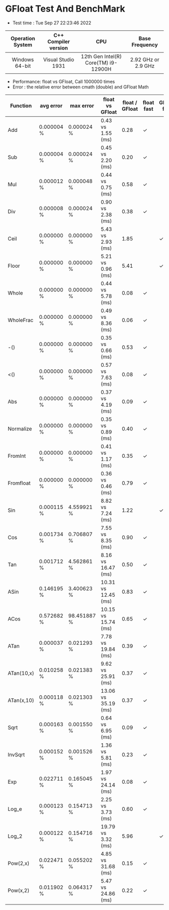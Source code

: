 # GFloat Test And BenchMark
 * Test time : Tue Sep 27 22:23:46 2022

|Operation System| C++ Compiler version |CPU  | Base Frequency  |
|:--:|:--:|:--:|:--:|
|Windows 64-bit|Visual Studio 1931|12th Gen Intel(R) Core(TM) i9-12900H|2.92 GHz or  2.9 GHz |
 * Performance: float vs GFloat,  Call 1000000 times
 * Error : the relative error between cmath (double) and GFloat Math 

|Function| avg error|max error| float vs GFloat | float / GFloat | float fast| GFloat fast|
|--|--|--|--|--|--|--|
|Add       |  0.000004 %|      0.000024 %| 0.43 vs  1.55  (ms)|0.28|$\checkmark$||
|Sub       |  0.000004 %|      0.000024 %| 0.45 vs  2.20  (ms)|0.20|$\checkmark$||
|Mul       |  0.000012 %|      0.000048 %| 0.44 vs  0.75  (ms)|0.58|$\checkmark$||
|Div       |  0.000008 %|      0.000024 %| 0.90 vs  2.38  (ms)|0.38|$\checkmark$||
|Ceil      |  0.000000 %|      0.000000 %| 5.43 vs  2.93  (ms)|1.85||$\checkmark$|
|Floor     |  0.000000 %|      0.000000 %| 5.21 vs  0.96  (ms)|5.41||$\checkmark$|
|Whole     |  0.000000 %|      0.000000 %| 0.44 vs  5.78  (ms)|0.08|$\checkmark$||
|WholeFrac |  0.000000 %|      0.000000 %| 0.49 vs  8.36  (ms)|0.06|$\checkmark$||
|-()       |  0.000000 %|      0.000000 %| 0.35 vs  0.66  (ms)|0.53|$\checkmark$||
|<()       |  0.000000 %|      0.000000 %| 0.57 vs  7.63  (ms)|0.08|$\checkmark$||
|Abs       |  0.000000 %|      0.000000 %| 0.37 vs  4.19  (ms)|0.09|$\checkmark$||
|Normalize |  0.000000 %|      0.000000 %| 0.35 vs  0.89  (ms)|0.40|$\checkmark$||
|FromInt   |  0.000000 %|      0.000000 %| 0.41 vs  1.17  (ms)|0.35|$\checkmark$||
|Fromfloat |  0.000000 %|      0.000000 %| 0.36 vs  0.46  (ms)|0.79|$\checkmark$||
|Sin       |  0.000115 %|      4.559921 %| 8.82 vs  7.24  (ms)|1.22||$\checkmark$|
|Cos       |  0.001734 %|      0.706807 %| 7.55 vs  8.35  (ms)|0.90|$\checkmark$||
|Tan       |  0.001712 %|      4.562861 %| 8.16 vs 16.47  (ms)|0.50|$\checkmark$||
|ASin      |  0.146195 %|      3.400623 %|10.31 vs 12.45  (ms)|0.83|$\checkmark$||
|ACos      |  0.572682 %|     98.451887 %|10.15 vs 15.74  (ms)|0.65|$\checkmark$||
|ATan      |  0.000037 %|      0.021293 %| 7.78 vs 19.84  (ms)|0.39|$\checkmark$||
|ATan(10,x)|  0.010258 %|      0.021383 %| 9.62 vs 25.91  (ms)|0.37|$\checkmark$||
|ATan(x,10)|  0.000118 %|      0.021303 %|13.06 vs 35.19  (ms)|0.37|$\checkmark$||
|Sqrt      |  0.000163 %|      0.001550 %| 0.64 vs  6.95  (ms)|0.09|$\checkmark$||
|InvSqrt   |  0.000152 %|      0.001526 %| 1.36 vs  5.81  (ms)|0.23|$\checkmark$||
|Exp       |  0.022711 %|      0.165045 %| 1.97 vs 24.14  (ms)|0.08|$\checkmark$||
|Log_e     |  0.000123 %|      0.154713 %| 2.25 vs  3.73  (ms)|0.60|$\checkmark$||
|Log_2     |  0.000122 %|      0.154716 %|19.79 vs  3.32  (ms)|5.96||$\checkmark$|
|Pow(2,x)  |  0.022471 %|      0.055202 %| 4.85 vs 31.68  (ms)|0.15|$\checkmark$||
|Pow(x,2)  |  0.011902 %|      0.064317 %| 5.47 vs 24.86  (ms)|0.22|$\checkmark$||
